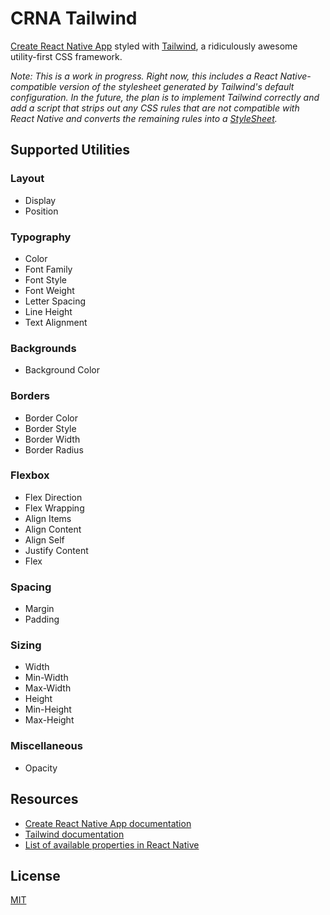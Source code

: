 # CRNA Tailwind
[Create React Native App](https://github.com/react-community/create-react-native-app) styled with [Tailwind](https://tailwindcss.com/), a ridiculously awesome utility-first CSS framework.

*Note: This is a work in progress. Right now, this includes a React Native-compatible version of the stylesheet generated by Tailwind's default configuration. In the future, the plan is to implement Tailwind correctly and add a script that strips out any CSS rules that are not compatible with React Native and converts the remaining rules into a [StyleSheet](https://facebook.github.io/react-native/docs/stylesheet.html).*

## Supported Utilities
### Layout
* Display
* Position

### Typography
* Color
* Font Family
* Font Style
* Font Weight
* Letter Spacing
* Line Height
* Text Alignment

### Backgrounds
* Background Color

### Borders
* Border Color
* Border Style
* Border Width
* Border Radius

### Flexbox
* Flex Direction
* Flex Wrapping
* Align Items
* Align Content
* Align Self
* Justify Content
* Flex

### Spacing
* Margin
* Padding

### Sizing
* Width
* Min-Width
* Max-Width
* Height
* Min-Height
* Max-Height

### Miscellaneous
* Opacity


## Resources
* [Create React Native App documentation](https://github.com/react-community/create-react-native-app)
* [Tailwind documentation](https://tailwindcss.com/docs/what-is-tailwind/)
* [List of available properties in React Native](https://facebook.github.io/react-native/docs/stylesheet.html)

## License
[MIT](https://github.com/taylorbryant/crna-tailwind/blob/master/LICENSE.md)

